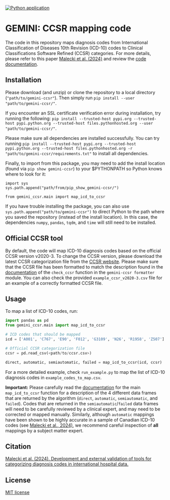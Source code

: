 [![Python application](https://github.com/GEMINI-Medicine/gemini-ccsr/actions/workflows/python-app.yml/badge.svg)](https://github.com/GEMINI-Medicine/gemini-ccsr/actions/workflows/python-app.yml)

# GEMINI: CCSR mapping code

The code in this repository maps diagnosis codes from International Classification of Diseases 10th Revision (ICD-10) codes to Clinical Classifications Software Refined (CCSR) categories. For more details, please refer to this paper [Malecki et al. (2024)](https://www.sciencedirect.com/science/article/pii/S1386505624001710) and review the [code documentation](https://rawcdn.githack.com/GEMINI-Medicine/gemini-ccsr/da295728ade888f96b5a1f9f3b5ed99464651f08/docs/build/index.html).

## Installation

Please download (and unzip) or clone the repository to a local directory (`"path/to/gemini-ccsr"`). Then simply run `pip install --user "path/to/gemini-ccsr/"`.

If you encounter an SSL certificate verification error during installation, try running the following: `pip install --trusted-host pypi.org --trusted-host pypi.python.org --trusted-host files.pythonhosted.org --user "path/to/gemini-ccsr/"`.

Please make sure all dependencies are installed successfully. You can try running `pip install --trusted-host pypi.org --trusted-host pypi.python.org --trusted-host files.pythonhosted.org -r "path/to/gemini-ccsr/requirements.txt"` to install all dependencies.

Finally, to import from this package, you may need to add the install location (found via `pip show gemini-ccsr`) to your $PYTHONPATH so Python knows where to look for it:

```
import sys
sys.path.append("path/from/pip_show_gemini-ccsr/")

from gemini_ccsr.main import map_icd_to_ccsr
```

If you have trouble installing the package, you can also use `sys.path.append("path/to/gemini-ccsr")` to direct Python to the path where you saved the repository (instead of the install location).
In this case, the dependencies `numpy`, `pandas`, `tqdm`, and `time` will still need to be installed.


## Official CCSR tool

By default, the code will map ICD-10 diagnosis codes based on the official CCSR version v2020-3. To change the CCSR version, please download the latest CCSR categorization file from the [CCSR website](https://www.hcup-us.ahrq.gov/toolssoftware/ccsr/dxccsr.jsp). Please make sure that the CCSR file has been formatted to match the description found in the [documentation](https://rawcdn.githack.com/GEMINI-Medicine/gemini-ccsr/da295728ade888f96b5a1f9f3b5ed99464651f08/docs/build/index.html) of the `check_ccsr` function in the `gemini-ccsr formatter` module. You can also check the provided `example_ccsr_v2020-3.csv` file for an example of a correctly formatted CCSR file.

## Usage

To map a list of ICD-10 codes, run:

```python
import pandas as pd
from gemini_ccsr.main import map_icd_to_ccsr

# ICD codes that should be mapped
icd = ['A001', 'C767', 'E90', 'F012', 'G3109', 'N26', 'R1958', 'Z507']

# Official CCSR categorization file
ccsr = pd.read_csv(<path/to/ccsr.csv>)

direct, automatic, semiautomatic, failed = map_icd_to_ccsr(icd, ccsr)
```

For a more detailed example, check `run_example.py` to map the list of ICD-10 diagnosis codes in `example_codes_to_map.csv`. 

**Important:** Please carefully read the [documentation](https://rawcdn.githack.com/GEMINI-Medicine/gemini-ccsr/da295728ade888f96b5a1f9f3b5ed99464651f08/docs/build/index.html) for the main `map_icd_to_ccsr` function for a description of the 4 different data frames that are returned by the algorithm (`direct`, `automatic`, `semiautomatic`, and `failed`). Codes that are returned in the `semiautomatic`/`failed` data frames will need to be carefully reviewed by a clinical expert, and may need to be corrected or mapped manually. Similarly, although `automatic` mappings have been shown to be highly accurate in a sample of Canadian ICD-10 codes (see [Malecki et al., 2024)](https://www.sciencedirect.com/science/article/pii/S1386505624001710), we recommend careful inspection of **all** mappings by a subject matter expert. 


## Citation

[Malecki et al. (2024). Development and external validation of tools for categorizing diagnosis codes in international hospital data.](https://www.sciencedirect.com/science/article/pii/S1386505624001710)

## License
[MIT license](https://github.com/GEMINI-Medicine/gemini-ccsr/blob/main/LICENSE)

